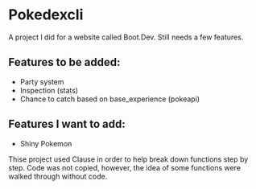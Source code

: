 # Pokedexcli
A project I did for a website called Boot.Dev. Still needs a few features. 

Features to be added:
---------------------
- Party system
- Inspection (stats)
- Chance to catch based on base_experience (pokeapi)

Features I want to add:
-----------------------
- Shiny Pokemon



Thise project used Clause in order to help break down functions step by step. Code was not copied, however, the idea of some functions were walked through without code. 
